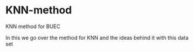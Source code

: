 # KNN-method
KNN method for BUEC


In this we go over the method for KNN and the ideas behind it with this data set

